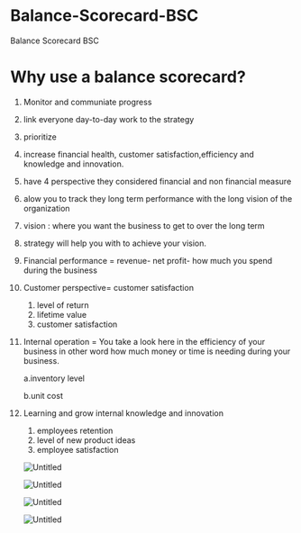 # Balance-Scorecard-BSC
Balance Scorecard BSC

# Why use a balance scorecard?

1. Monitor and communiate progress
2. link everyone day-to-day work to the strategy
3. prioritize
4. increase financial health, customer satisfaction,efficiency and knowledge and innovation. 
5. have 4 perspective they considered financial and non financial measure
6. alow you to track they long term performance with the long vision of the organization
7. vision : where you want the business to get to over the long term
8. strategy will help you with to achieve your vision. 
9. Financial performance = revenue- net profit- how much you spend during the business
10. Customer perspective= customer satisfaction
    1. level of return
    2. lifetime value
    3. customer satisfaction
11. Internal operation = You take a look here in the efficiency of your business  in other word how much money or time is needing during your business.
    
    a.inventory level
    
    b.unit cost
    
12. Learning and grow  internal knowledge and innovation 
    1. employees retention
    2. level of new product ideas
    3. employee satisfaction
    
    ![Untitled](https://s3-us-west-2.amazonaws.com/secure.notion-static.com/452d8c41-4d83-4b9c-b600-c8f396e95ac3/Untitled.png)
    
    ![Untitled](https://s3-us-west-2.amazonaws.com/secure.notion-static.com/54c7723d-1bce-4a54-8630-f42e04db1eea/Untitled.png)
    
    ![Untitled](https://s3-us-west-2.amazonaws.com/secure.notion-static.com/a24fcaef-4f1e-4e73-81f2-c79418f070f5/Untitled.png)
    
    ![Untitled](https://s3-us-west-2.amazonaws.com/secure.notion-static.com/2a3afca4-4bb4-4da9-b119-96656cc50ba9/Untitled.png)
